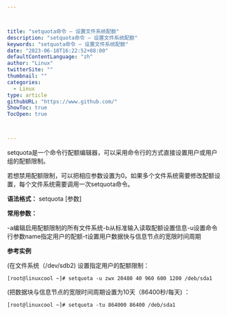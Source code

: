 ```yaml
---



title: "setquota命令 – 设置文件系统配额"
description: "setquota命令 – 设置文件系统配额"
keywords: "setquota命令 – 设置文件系统配额"
date: "2023-06-18T16:22:52+08:00"
defaultContentLanguage: "zh"
author: "Linux"
twitterSite: ""
thumbnail: ""
categories:
  - Linux
type: article
githubURL: "https://www.github.com/"
ShowToc: true
TocOpen: true



---
```


setquota是一个命令行配额编辑器，可以采用命令行的方式直接设置用户或用户组的配额限制。

若想禁用配额限制，可以把相应参数设置为0。如果多个文件系统需要修改配额设置，每个文件系统需要调用一次setquota命令。

**语法格式：** setquota [参数]

**常用参数：**

-a编辑启用配额限制的所有文件系统-b从标准输入读取配额设置信息-u设置命令行参数name指定用户的配额-t设置用户数据快与信息节点的宽限时间周期

**参考实例**

(在文件系统（/dev/sdb2) 设置指定用户的配额限制：

```
[root@linuxcool ~]# setquota -u zwx 20480 40 960 600 1200 /deb/sda1
```

(把数据块与信息节点的宽限时间周期设置为10天（86400秒/每天) ：

```
[root@linuxcool ~]# setquota -tu 864000 86400 /deb/sda1
```
